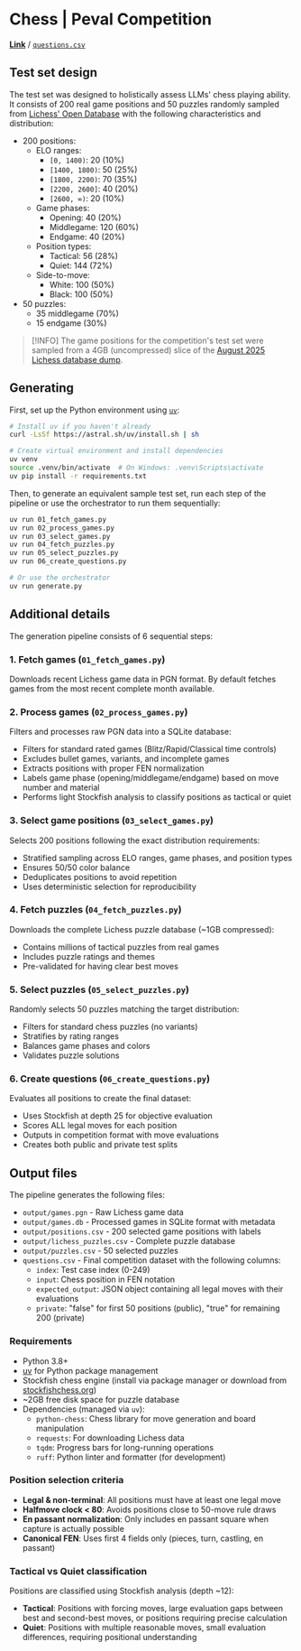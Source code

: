 # Chess | Peval Competition

[**Link**](https://peval.io/competition/chess) / [`questions.csv`](https://github.com/fiveoutofnine/peval-testsets/blob/main/chess/questions.csv)

## Test set design

The test set was designed to holistically assess LLMs' chess playing ability.
It consists of 200 real game positions and 50 puzzles randomly sampled from [Lichess' Open Database](https://database.lichess.org) with the following characteristics and distribution:

- 200 positions:
  - ELO ranges:
    - `[0, 1400)`: 20 (10%)
    - `[1400, 1800)`: 50 (25%)
    - `[1800, 2200)`: 70 (35%)
    - `[2200, 2600]`: 40 (20%)
    - `[2600, ∞)`: 20 (10%)
  - Game phases:
    - Opening: 40 (20%)
    - Middlegame: 120 (60%)
    - Endgame: 40 (20%)
  - Position types:
    - Tactical: 56 (28%)
    - Quiet: 144 (72%)
  - Side-to-move:
    - White: 100 (50%)
    - Black: 100 (50%)
- 50 puzzles:
  - 35 middlegame (70%)
  - 15 endgame (30%)

> [!INFO]
> The game positions for the competition's test set were sampled from a 4GB (uncompressed) slice of the [August 2025 Lichess database dump](https://database.lichess.org/standard/lichess_db_standard_rated_2025-08.pgn.zst).

## Generating

First, set up the Python environment using [`uv`](https://github.com/astral-sh/uv):

```bash
# Install uv if you haven't already
curl -LsSf https://astral.sh/uv/install.sh | sh

# Create virtual environment and install dependencies
uv venv
source .venv/bin/activate  # On Windows: .venv\Scripts\activate
uv pip install -r requirements.txt
```

Then, to generate an equivalent sample test set, run each step of the pipeline or use the orchestrator to run them sequentially:

```bash
uv run 01_fetch_games.py
uv run 02_process_games.py
uv run 03_select_games.py
uv run 04_fetch_puzzles.py
uv run 05_select_puzzles.py
uv run 06_create_questions.py

# Or use the orchestrator
uv run generate.py
```

## Additional details

The generation pipeline consists of 6 sequential steps:

### 1. Fetch games (`01_fetch_games.py`)

Downloads recent Lichess game data in PGN format. By default fetches games from the most recent complete month available.

### 2. Process games (`02_process_games.py`)

Filters and processes raw PGN data into a SQLite database:

- Filters for standard rated games (Blitz/Rapid/Classical time controls)
- Excludes bullet games, variants, and incomplete games
- Extracts positions with proper FEN normalization
- Labels game phase (opening/middlegame/endgame) based on move number and material
- Performs light Stockfish analysis to classify positions as tactical or quiet

### 3. Select game positions (`03_select_games.py`)

Selects 200 positions following the exact distribution requirements:

- Stratified sampling across ELO ranges, game phases, and position types
- Ensures 50/50 color balance
- Deduplicates positions to avoid repetition
- Uses deterministic selection for reproducibility

### 4. Fetch puzzles (`04_fetch_puzzles.py`)

Downloads the complete Lichess puzzle database (~1GB compressed):

- Contains millions of tactical puzzles from real games
- Includes puzzle ratings and themes
- Pre-validated for having clear best moves

### 5. Select puzzles (`05_select_puzzles.py`)

Randomly selects 50 puzzles matching the target distribution:

- Filters for standard chess puzzles (no variants)
- Stratifies by rating ranges
- Balances game phases and colors
- Validates puzzle solutions

### 6. Create questions (`06_create_questions.py`)

Evaluates all positions to create the final dataset:

- Uses Stockfish at depth 25 for objective evaluation
- Scores ALL legal moves for each position
- Outputs in competition format with move evaluations
- Creates both public and private test splits

## Output files

The pipeline generates the following files:

- `output/games.pgn` - Raw Lichess game data
- `output/games.db` - Processed games in SQLite format with metadata
- `output/positions.csv` - 200 selected game positions with labels
- `output/lichess_puzzles.csv` - Complete puzzle database
- `output/puzzles.csv` - 50 selected puzzles
- `questions.csv` - Final competition dataset with the following columns:
  - `index`: Test case index (0-249)
  - `input`: Chess position in FEN notation
  - `expected_output`: JSON object containing all legal moves with their evaluations
  - `private`: "false" for first 50 positions (public), "true" for remaining 200 (private)

### Requirements

- Python 3.8+
- [uv](https://github.com/astral-sh/uv) for Python package management
- Stockfish chess engine (install via package manager or download from [stockfishchess.org](https://stockfishchess.org))
- ~2GB free disk space for puzzle database
- Dependencies (managed via `uv`):
  - `python-chess`: Chess library for move generation and board manipulation
  - `requests`: For downloading Lichess data
  - `tqdm`: Progress bars for long-running operations
  - `ruff`: Python linter and formatter (for development)

### Position selection criteria

- **Legal & non-terminal**: All positions must have at least one legal move
- **Halfmove clock < 80**: Avoids positions close to 50-move rule draws
- **En passant normalization**: Only includes en passant square when capture is actually possible
- **Canonical FEN**: Uses first 4 fields only (pieces, turn, castling, en passant)

### Tactical vs Quiet classification

Positions are classified using Stockfish analysis (depth ~12):

- **Tactical**: Positions with forcing moves, large evaluation gaps between best and second-best moves, or positions requiring precise calculation
- **Quiet**: Positions with multiple reasonable moves, small evaluation differences, requiring positional understanding

